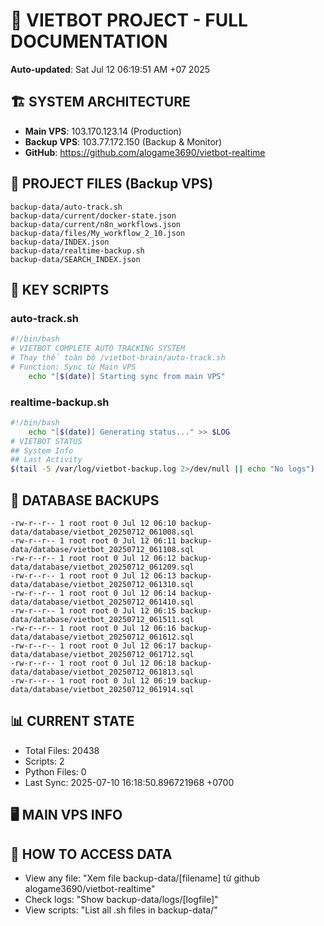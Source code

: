 # 🤖 VIETBOT PROJECT - FULL DOCUMENTATION
**Auto-updated**: Sat Jul 12 06:19:51 AM +07 2025

## 🏗️ SYSTEM ARCHITECTURE
- **Main VPS**: 103.170.123.14 (Production)
- **Backup VPS**: 103.77.172.150 (Backup & Monitor)
- **GitHub**: https://github.com/alogame3690/vietbot-realtime

## 📁 PROJECT FILES (Backup VPS)
```
backup-data/auto-track.sh
backup-data/current/docker-state.json
backup-data/current/n8n_workflows.json
backup-data/files/My_workflow_2_10.json
backup-data/INDEX.json
backup-data/realtime-backup.sh
backup-data/SEARCH_INDEX.json
```

## 🔧 KEY SCRIPTS
### auto-track.sh
```bash
#!/bin/bash
# VIETBOT COMPLETE AUTO TRACKING SYSTEM
# Thay thế toàn bộ /vietbot-brain/auto-track.sh
# Function: Sync từ Main VPS
    echo "[$(date)] Starting sync from main VPS"
```
### realtime-backup.sh
```bash
#!/bin/bash
    echo "[$(date)] Generating status..." >> $LOG
# VIETBOT STATUS
## System Info
## Last Activity
$(tail -5 /var/log/vietbot-backup.log 2>/dev/null || echo "No logs")
```

## 💾 DATABASE BACKUPS
```
-rw-r--r-- 1 root root 0 Jul 12 06:10 backup-data/database/vietbot_20250712_061008.sql
-rw-r--r-- 1 root root 0 Jul 12 06:11 backup-data/database/vietbot_20250712_061108.sql
-rw-r--r-- 1 root root 0 Jul 12 06:12 backup-data/database/vietbot_20250712_061209.sql
-rw-r--r-- 1 root root 0 Jul 12 06:13 backup-data/database/vietbot_20250712_061310.sql
-rw-r--r-- 1 root root 0 Jul 12 06:14 backup-data/database/vietbot_20250712_061410.sql
-rw-r--r-- 1 root root 0 Jul 12 06:15 backup-data/database/vietbot_20250712_061511.sql
-rw-r--r-- 1 root root 0 Jul 12 06:16 backup-data/database/vietbot_20250712_061612.sql
-rw-r--r-- 1 root root 0 Jul 12 06:17 backup-data/database/vietbot_20250712_061712.sql
-rw-r--r-- 1 root root 0 Jul 12 06:18 backup-data/database/vietbot_20250712_061813.sql
-rw-r--r-- 1 root root 0 Jul 12 06:19 backup-data/database/vietbot_20250712_061914.sql
```

## 📊 CURRENT STATE
- Total Files: 20438
- Scripts: 2
- Python Files: 0
- Last Sync: 2025-07-10 16:18:50.896721968 +0700

## 🖥️ MAIN VPS INFO


## 🚨 HOW TO ACCESS DATA
- View any file: "Xem file backup-data/[filename] từ github alogame3690/vietbot-realtime"
- Check logs: "Show backup-data/logs/[logfile]"
- View scripts: "List all .sh files in backup-data/"
